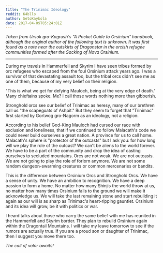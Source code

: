 ```yaml
---
title: "The Trinimac Ideology"
reddit: 64bllo
author: SetoKaybola
date: 2017-04-09T05:24:01Z
---
```


*Taken from Ursok gro-Kagrush's "A Pocket Guide to Orsinium" handbook, although the original author of the following text is unknown. It was first found as a note near the outskirts of Dragonstar in the orcish refugee communities formed after the Sacking of Nova Orsinium.*

***

During my travels in Hammerfell and Skyrim I have seen tribes formed by orc refugees who escaped from the foul Orsinium attack years ago. I was a survivor of that devastating assault too, but the tribal orcs didn't see me as one of them, because of my very belief on their religion.


"This is what we get for defying Mauloch, being at the very edge of death." Many chieftains spoke. Me? I call those words nothing more than gibberish.


Stronghold orcs see our belief of Trinimac as heresy, many of our brethren call us "the scapegoats of Ashpit." But they seem to forget that "Trinimac" first started by Gortwog gro-Nagorm as an ideology, not a religion.


According to his belief God-King Mauloch had cursed our race with exclusion and loneliness, that if we continued to follow Malacath's code we could never build ourselves a great nation. A province for us to call home. Malacath's sphere is "protector of the outcasts" but I ask you: for how long will we play the role of the outcast? We can't be aliens to the world forever. We have to be a part of the community and drop the idea of casting ourselves to secluded mountains. Orcs are not weak. We are not outcasts. We are not going to play the role of forlorn anymore. We are not some random dungeon-swarming creatures or common mercenaries or bandits. 


This is the difference between Orsinium Orcs and Stronghold Orcs. We have a sense of unity. We have an ambition to recognition. We have a deep passion to form a home. No matter how many Shinjis the world throw at us, no matter how many times Orsinium falls to the ground we will make it acknowledge us. We will take the last remaining stone and start rebuilding it again as our will is as sharp as Trinimac's heart-ripping gauntlet. Orsinium and its idea will grow, be it with politics or war.


I heard talks about those who carry the same belief with me has reunited in the Hammerfell and Skyrim border. They plan to rebuild Orsinium again within the Dragontail Mountains. I will take my leave tomorrow to see if the rumors are actually true. If you are a proud son or daughter of Trinimac, then I suggest you move there too.


*The call of valor awaits!*
